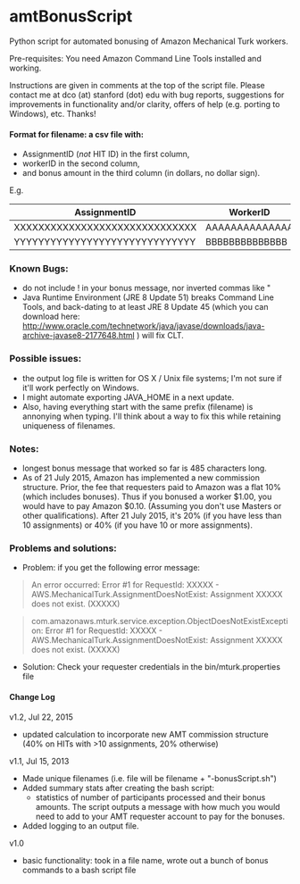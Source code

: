 amtBonusScript
==============

Python script for automated bonusing of Amazon Mechanical Turk workers.

Pre-requisites: You need Amazon Command Line Tools installed and working.

Instructions are given in comments at the top of the script file. Please contact me at dco (at) stanford (dot) edu with bug reports, suggestions for improvements in functionality and/or clarity, offers of help (e.g. porting to Windows), etc. Thanks!

#### Format for filename: a csv file with:
  - AssignmentID (*not* HIT ID) in the first column,
  - workerID in the second column,
  - and bonus amount in the third column (in dollars, no dollar sign).

E.g.

AssignmentID |  WorkerID | Bonus
--- | --- | ---
XXXXXXXXXXXXXXXXXXXXXXXXXXXXXX  | AAAAAAAAAAAAAA  | 0.5
YYYYYYYYYYYYYYYYYYYYYYYYYYYYYY  | BBBBBBBBBBBBBB  | 0.27


### Known Bugs:
  - do not include ! in your bonus message, nor inverted commas like "
  - Java Runtime Environment (JRE 8 Update 51) breaks Command Line Tools, and back-dating to at least JRE 8 Update 45 (which you can download here: http://www.oracle.com/technetwork/java/javase/downloads/java-archive-javase8-2177648.html ) will fix CLT.


### Possible issues:
  - the output log file is written for OS X / Unix file systems; I'm not sure if it'll work perfectly on Windows.
  - I might automate exporting JAVA_HOME in a next update.
  - Also, having everything start with the same prefix (filename) is annonying when typing. I'll think about a way to fix this while retaining uniqueness of filenames.


### Notes:
  - longest bonus message that worked so far is 485 characters long.
  - As of 21 July 2015, Amazon has implemented a new commission structure. Prior, the fee that requesters paid to Amazon was a flat 10% (which includes bonuses). Thus if you bonused a worker $1.00, you would have to pay Amazon $0.10. (Assuming you don't use Masters or other qualifications). After 21 July 2015, it's 20% (if you have less than 10 assignments) or 40% (if you have 10 or more assignments).

### Problems and solutions:
* Problem: if you get the following error message:

> An error occurred: Error #1 for RequestId: XXXXX - AWS.MechanicalTurk.AssignmentDoesNotExist: Assignment XXXXX does not exist. (XXXXX)

> com.amazonaws.mturk.service.exception.ObjectDoesNotExistException: Error #1 for RequestId: XXXXX - AWS.MechanicalTurk.AssignmentDoesNotExist: Assignment XXXXX does not exist. (XXXXX)

* Solution: Check your requester credentials in the bin/mturk.properties file



#### Change Log

v1.2, Jul 22, 2015
 - updated calculation to incorporate new AMT commission structure (40% on HITs with >10 assignments, 20% otherwise)

v1.1, Jul 15, 2013
 - Made unique filenames (i.e. file will be filename + "-bonusScript.sh")
 - Added summary stats after creating the bash script:
    - statistics of number of participants processed and their bonus amounts. The script outputs a message with how much you would need to add to your AMT requester account to pay for the bonuses.
 - Added logging to an output file. 

v1.0
 - basic functionality: took in a file name, wrote out a bunch of bonus commands to a bash script file

